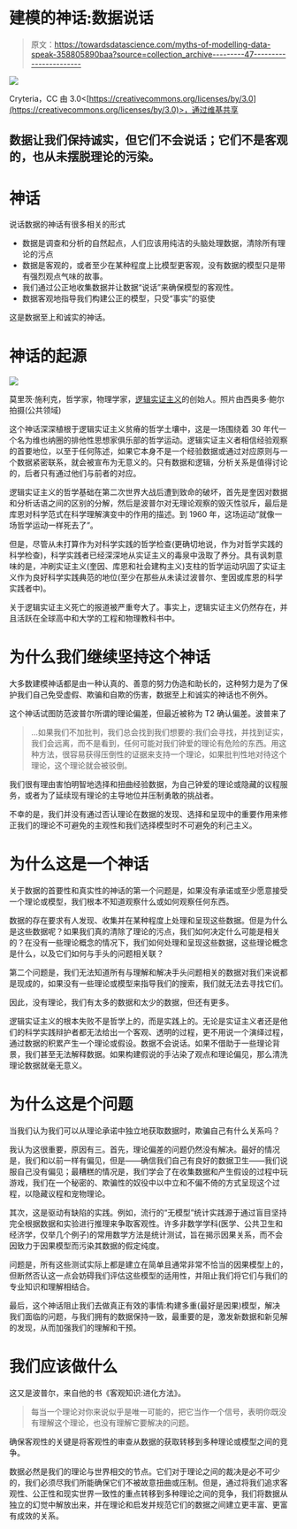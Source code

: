 # 建模的神话:数据说话

> 原文：<https://towardsdatascience.com/myths-of-modelling-data-speak-358805890baa?source=collection_archive---------47----------------------->

![](img/24ad6c91dd514bccc1fac8de6ef4f017.png)

Cryteria，CC 由 3.0<[https://creativecommons.org/licenses/by/3.0](https://creativecommons.org/licenses/by/3.0)>，通过维基共享

## 数据让我们保持诚实，但它们不会说话；它们不是客观的，也从未摆脱理论的污染。

# 神话

说话数据的神话有很多相关的形式

*   数据是调查和分析的自然起点，人们应该用纯洁的头脑处理数据，清除所有理论的污点
*   数据是客观的，或者至少在某种程度上比模型更客观，没有数据的模型只是带有强烈观点气味的故事。
*   我们通过公正地收集数据并让数据“说话”来确保模型的客观性。
*   数据客观地指导我们构建公正的模型，只受“事实”的驱使

这是数据至上和诚实的神话。

# 神话的起源

![](img/1ac8196cf6c0a37e21a6e8faf782dcd5.png)

莫里茨·施利克，哲学家，物理学家，[逻辑实证主义](https://en.wikipedia.org/wiki/Logical_positivism)的创始人。照片由西奥多·鲍尔拍摄(公共领域)

这个神话深深植根于逻辑实证主义贫瘠的哲学土壤中，这是一场围绕着 30 年代一个名为维也纳圈的排他性思想家俱乐部的哲学运动。逻辑实证主义者相信经验观察的首要地位，以至于任何陈述，如果它本身不是一个经验数据或通过对应原则与一个数据紧密联系，就会被宣布为无意义的。只有数据和逻辑，分析关系是值得讨论的，后者只有通过他们与前者的对应。

逻辑实证主义的哲学基础在第二次世界大战后遭到致命的破坏，首先是奎因对数据和分析话语之间的区别的分解，然后是波普尔对无理论观察的毁灭性驳斥，最后是库恩对科学范式在科学理解演变中的作用的描述。到 1960 年，这场运动“就像一场哲学运动一样死去了”。

但是，尽管从未打算作为对科学实践的哲学检查(更确切地说，作为对哲学实践的科学检查)，科学实践者已经深深地从实证主义的毒泉中汲取了养分。具有讽刺意味的是，冲刷实证主义(奎因、库恩和社会建构主义)支柱的哲学运动巩固了实证主义作为良好科学实践典范的地位(至少在那些从未读过波普尔、奎因或库恩的科学实践者中)。

关于逻辑实证主义死亡的报道被严重夸大了。事实上，逻辑实证主义仍然存在，并且活跃在全球高中和大学的工程和物理教科书中。

# 为什么我们继续坚持这个神话

大多数建模神话都是由一种认真的、善意的努力伪造和助长的，这种努力是为了保护我们自己免受虚假、欺骗和自欺的伤害，数据至上和诚实的神话也不例外。

这个神话试图防范波普尔所谓的理论偏差，但最近被称为 T2 确认偏差。波普来了

> …如果我们不加批判，我们总会找到我们想要的:我们会寻找，并找到证实，我们会远离，而不是看到，任何可能对我们钟爱的理论有危险的东西。用这种方法，很容易获得压倒性的证据来支持一个理论，如果批判性地对待这个理论，这个理论就会被驳倒。

我们很有理由害怕明智地选择和扭曲经验数据，为自己钟爱的理论或隐藏的议程服务，或者为了延续现有理论的主导地位并压制勇敢的挑战者。

不幸的是，我们并没有通过否认理论在数据的发现、选择和呈现中的重要作用来修正我们的理论不可避免的主观性和我们选择模型时不可避免的利己主义。

# 为什么这是一个神话

关于数据的首要性和真实性的神话的第一个问题是，如果没有承诺或至少愿意接受一个理论或模型，我们根本不知道观察什么或如何观察任何东西。

数据的存在要求有人发现、收集并在某种程度上处理和呈现这些数据。但是为什么是这些数据呢？如果我们真的清除了理论的污点，我们如何决定什么可能是相关的？在没有一些理论概念的情况下，我们如何处理和呈现这些数据，这些理论概念是什么，以及它们如何与手头的问题相关联？

第二个问题是，我们无法知道所有与理解和解决手头问题相关的数据对我们来说都是现成的，如果没有一些理论或模型来指导我们的搜索，我们就无法去寻找它们。

因此，没有理论，我们有太多的数据和太少的数据，但还有更多。

逻辑实证主义的根本失败不是哲学上的，而是实践上的。无论是实证主义者还是他们的科学实践辩护者都无法给出一个客观、透明的过程，更不用说一个演绎过程，通过数据的积累产生一个理论或假设。数据不会说话。如果不借助于一些理论背景，我们甚至无法解释数据。如果构建假说的手沾染了观点和理论偏见，那么清洗理论数据就毫无意义。

# 为什么这是个问题

当我们认为我们可以从理论承诺中独立地获取数据时，欺骗自己有什么关系吗？

我认为这很重要，原因有三。首先，理论偏差的问题仍然没有解决。最好的情况是，我们和以前一样有偏见，但是——确信我们自己有良好的数据卫生——我们说服自己没有偏见；最糟糕的情况是，我们学会了在收集数据和产生假设的过程中玩游戏，我们在一个秘密的、欺骗性的奴役中以中立和不偏不倚的方式呈现这个过程，以隐藏议程和宠物理论。

其次，这是驱动有缺陷的实践。例如，流行的“无模型”统计实践源于通过盲目坚持完全根据数据和实验进行推理来争取客观性。许多非数学学科(医学、公共卫生和经济学，仅举几个例子)的常用数学方法是统计测试，旨在揭示因果关系，而不会因致力于因果模型而污染其数据的假定纯度。

问题是，所有这些测试实际上都是建立在简单且通常非常不恰当的因果模型上的，但断然否认这一点会妨碍我们评估这些模型的适用性，并阻止我们将它们与我们的专业知识和理解相结合。

最后，这个神话阻止我们去做真正有效的事情:构建多重(最好是因果)模型，解决我们面临的问题，与我们拥有的数据保持一致，最重要的是，激发新数据和新见解的发现，从而加强我们的理解和干预。

# 我们应该做什么

这又是波普尔，来自他的书《客观知识:进化方法》。

> 每当一个理论对你来说似乎是唯一可能的，把它当作一个信号，表明你既没有理解这个理论，也没有理解它要解决的问题。

确保客观性的关键是将客观性的审查从数据的获取转移到多种理论或模型之间的竞争。

数据必然是我们的理论与世界相交的节点。它们对于理论之间的裁决是必不可少的，我们必须尽我们所能确保它们不被故意扭曲或压制。但是，通过将我们追求客观性、公正性和现实世界一致性的重点转移到多种理论之间的竞争，我们将数据从独立的幻觉中解放出来，并在理论和启发并规范它们的数据之间建立更丰富、更富有成效的关系。